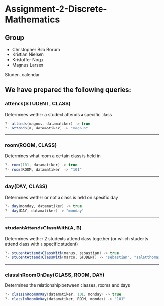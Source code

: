 # Assignment-2-Discrete-Mathematics

## Group
- Christopher Bob Borum
- Kristian Nielsen
- Kristoffer Noga
- Magnus Larsen

Student calendar

## We have prepared the following queries:
### attends(STUDENT, CLASS)
Determines wether a student attends a specific class
```javascript
?- attends(magnus, datamatiker) -> true
?- attends(X, datamatiker) -> "magnus"
```

----
### room(ROOM, CLASS)
Determines what room a certain class is held in
```java
?- room(101, datamatiker) -> true
?- room(ROOM, datamatiker) -> "101"
```

----
### day(DAY, CLASS)

Determines wether or not a class is held on specific day
```java
?- day(monday, datamatiker) -> true
?- day(DAY, datamatiker) -> "monday"
```

----
### studentAttendsClassWith(A, B)
Determines wether 2 students attend class together (or which students attend class with a specific student)
```java
?- studentAttendsClassWith(manus, sebastian) -> true
?- studentAttendsClassWith(marco, STUDENT) -> "sebastian", "salatthomas", "scooby", "voksenpeter", "smilo"
```

----
### classInRoomOnDay(CLASS, ROOM, DAY)
Determines the relationship between classes, rooms and days
```java
?- classInRoomOnDay(datamatiker, 101, monday) -> true
?- classInRoomOnDay(datamatiker, ROOM, monday) -> "101"
```
